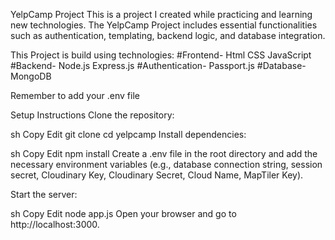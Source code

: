 YelpCamp Project
This is a project I created while practicing and learning new technologies. The YelpCamp Project includes essential functionalities such as authentication, templating, backend logic, and database integration.

This Project is build using technologies:
#Frontend- Html CSS JavaScript
#Backend- Node.js Express.js
#Authentication- Passport.js
#Database- MongoDB

Remember to add your .env file

Setup Instructions
Clone the repository:

sh
Copy
Edit
git clone <repository-url>
cd yelpcamp
Install dependencies:

sh
Copy
Edit
npm install
Create a .env file in the root directory and add the necessary environment variables (e.g., database connection string, session secret, Cloudinary Key, Cloudinary Secret, Cloud Name, MapTiler Key).

Start the server:

sh
Copy
Edit
node app.js
Open your browser and go to http://localhost:3000.

